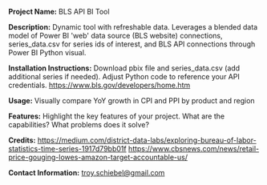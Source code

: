 **Project Name:** BLS API BI Tool

**Description:** Dynamic tool with refreshable data. Leverages a blended data model of Power BI 'web' data source (BLS website) connections, series_data.csv for series ids of interest, and BLS API connections through Power BI Python visual.

**Installation Instructions:** Download pbix file and series_data.csv (add additional series if needed). Adjust Python code to reference your API credentials. https://www.bls.gov/developers/home.htm

**Usage:** Visually compare YoY growth in CPI and PPI by product and region 

**Features:** Highlight the key features of your project. What are the capabilities? What problems does it solve?

**Credits:**
https://medium.com/district-data-labs/exploring-bureau-of-labor-statistics-time-series-1917d79bb01f
https://www.cbsnews.com/news/retail-price-gouging-lowes-amazon-target-accountable-us/

**Contact Information:** troy.schiebel@gmail.com
